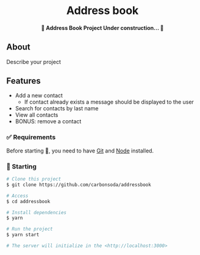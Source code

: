 
<h1 align="center">Address book</h1>

<!-- Status -->

<h4 align="center"> 
	🚧  Address Book Project Under construction...  🚧
</h4> 



## About ##

Describe your project

## Features 

- Add a new contact
  - If contact already exists a message should be displayed to the user
- Search for contacts by last name
- View all contacts
- BONUS: remove a contact



### :white_check_mark: Requirements ##

Before starting :checkered_flag:, you need to have [Git](https://git-scm.com) and [Node](https://nodejs.org/en/) installed.

### :checkered_flag: Starting ##

```bash
# Clone this project
$ git clone https://github.com/carbonsoda/addressbook

# Access
$ cd addressbook

# Install dependencies
$ yarn

# Run the project
$ yarn start

# The server will initialize in the <http://localhost:3000>
```


